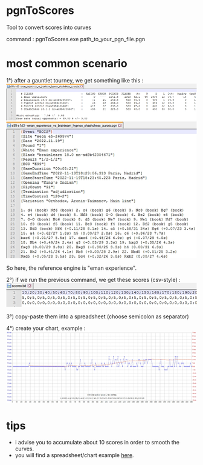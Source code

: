# pgnToScores
Tool to convert scores into curves<p>

command : pgnToScores.exe path_to_your_pgn_file.pgn<p>

# most common scenario
1°) after a gauntlet tourney, we get something like this :<br>
![gauntlet](https://github.com/chris13300/pgnToScores/blob/main/pgnToScores/bin/Debug/gauntlet.jpg)<br>
![pgn](https://github.com/chris13300/pgnToScores/blob/main/pgnToScores/bin/Debug/pgn.jpg)<p>

So here, the reference engine is "eman experience".<p>

2°) if we run the previous command, we get these scores (csv-style) :<br>
![scores](https://github.com/chris13300/pgnToScores/blob/main/pgnToScores/bin/Debug/scores.jpg)<p>

3°) copy-paste them into a spreadsheet (choose semicolon as separator)<p>

4°) create your chart, example :
![curves](https://github.com/chris13300/pgnToScores/blob/main/pgnToScores/bin/Debug/curves.jpg)<p>
  
# tips
- i advise you to accumulate about 10 scores in order to smooth the curves.<br>
- you will find a spreadsheet/chart example [here](https://github.com/chris13300/pgnToScores/blob/main/pgnToScores/bin/Debug/curves.ods).<br>
